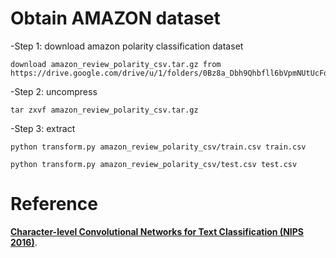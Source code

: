 # Obtain AMAZON dataset
-Step 1: download amazon polarity classification dataset

    download amazon_review_polarity_csv.tar.gz from https://drive.google.com/drive/u/1/folders/0Bz8a_Dbh9Qhbfll6bVpmNUtUcFdjYmF2SEpmZUZUcVNiMUw1TWN6RDV3a0JHT3kxLVhVR2M

-Step 2: uncompress

    tar zxvf amazon_review_polarity_csv.tar.gz

-Step 3: extract

    python transform.py amazon_review_polarity_csv/train.csv train.csv

    python transform.py amazon_review_polarity_csv/test.csv test.csv

# Reference
**[Character-level Convolutional Networks for Text Classification (NIPS 2016)](https://papers.nips.cc/paper/5782-character-level-convolutional-networks-for-text-classification.pdf)**.
